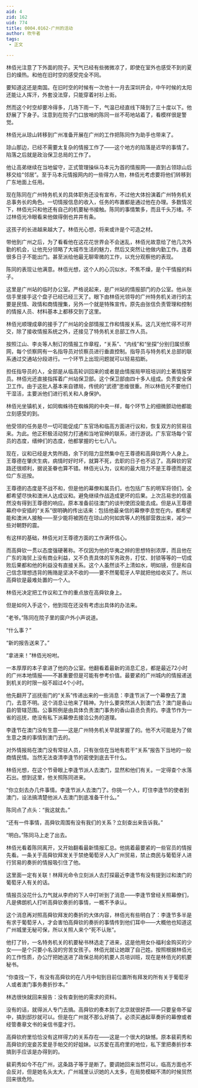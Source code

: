 ```yaml
---
aid: 4
zid: 162
uid: 774
title: 0004.0162-广州的活动
author: 吹牛者
tags: 
 - 正文

---
```




  林佰光注意了下外面的院子。天气已经有些微微凉了，即使在室外也感受不到的夏日的燥热。和他在旧时空的感受完全不同。

  要知道这还是南国。在旧时空的时候有一次他十一月去深圳开会，中午时候的太阳还能让人挥汗，外套没法穿，只能穿着衬衫上街。

  然而这个时空却要冷得多，几场下雨一下，气温已经直线下降到了三十度以下。他舒展了下身子。注意到在院子门口放哨的陈同一丝不苟地站着了，看模样很是警觉。

  林佰光从琼山转移到广州准备开展在广州的工作把陈同作为助手也带来了。

  琼山那边，已经不需要太复杂的情报工作了——这个地方的陷落是迟早的事情了。陷落之后就是政治保卫总局的工作了。

  他让高弟继续在当地留守，正式管理操纵马本元为首的情报网——直到占领琼山后移交给“邻居”。至于马本元情报网内的一些得力人物，林佰光考虑要将他们转移到广东地面上任用。

  现在陈同在广州特务机关的具体职务还没有宣布，不过他大体扮演着广州特务机关总事务长的角色。一切情报信息的收入，任务的布置都是通过他在办理。多数情况下，林佰光只和他还有自己的机要秘书接触。陈同的事情繁多，而且千头万绪。不过林佰光冷眼看来他做得倒也井井有条。

  这孩子的长进越来越大了。林佰光心想，将来或许是个可造之材。

  带他到广州之后，为了看看他在这花花世界会不会迷乱，林佰光故意给了他几次外勤的机会，让他充分领略了大城市生活的魅力，然后又突然让他做内勤工作。连着很多日子不能出门。甚至派给他最无聊卑微的工作，以充分观察他的表现。

  陈同的表现让他满意。林佰光想，这个人的心沉似水，不焦不燥，是个干情报的料子。

  这里是广州站的临时办公室。严格说起来，是广州站的情报部门的办公室。他从张信手里接手这个盘子已经已经三天了。眼下由林佰光领导的广州特务机关进行的主要是民情、政情和商情搜集，另外一个就是特殊宣传。原先由张信负责管理和控制的情报人员、材料基本上都移交到了这里。

  林佰光顺理成章的接手了广州站的全部情报工作和情报关系。这几天他忙得不可开交，除了接收情报系统之外，还接见了特务机关总部工作人员。

  按照江山、李炎等人制订的情报工作章程，“关系”、“内线”和“坐探”分别归属侦察网，每个侦察网有一名指导员对侦察员进行垂直控制。指导员与特务机关总部的联系通过交通站分段进行。一个环节上出现问题就可以轻易掐断。

  担任指导员的人，全部是从临高轮训回来的或者是由情报局甲班培训的土著情报学员。林佰光还直接指挥着广州站保卫部。这个保卫部由四十多人组成。负责安全保卫工作。由于这批人基本来自镖局，传统的“武德”思维很重。所以林佰光不要他们干湿活，主要派他们进行机关和人身保护。

  林佰光坐镇机关，如同蜘蛛待在蜘蛛网的中央一样，每个环节上的细微颤动他都能立刻感受的到。

  他受领的任务是尽一切可能促成广东官场和临高方面进行议和，恢复双方的贸易往来。为此。他正积极活动努力打通和当地官绅的联系，进行游说。广东官场每个官员的态度，缙绅们的态度，他都掌握的七七八八。

  现在，议和已经是大势所趋，余下的阻力显然集中在王尊德和高舜钦两个人身上。王尊德在肇庆生病，病情时好时坏，就算不死，去职的日子也不远了。高舜钦的官路还很顺利，据说圣眷也算不错。林佰光认为，议和的最大阻力不是王尊德而是这位广东巡按。

  王尊德的态度是不战不和，但是他的幕僚和属员们，也包括广东的明军将领们，全都希望尽快和澳洲人达成议和。避免继续作战造成更坏的后果。上次吕易忠的信虽然没有得到王尊德的响应。原本准备前往澳门的谈判使团没能去成。但是从王尊德幕府中安插的“关系”很明确的传出话来：包括他最亲信的幕僚李息觉在内，都希望能和澳洲人接触——至少能将被困在在琼山的何如宾等人的残部营救出来，减少一些对朝野的震。

  有这样的基础，林佰光对王尊德方面的工作满怀信心。

  而高舜钦一贯以态度强硬著称。不仅因为他的华夷之辨的思想特别浓厚，而且他在广东的海贸上没有商业利益，又不负责具体的军务政务，打仗、封锁等等的一切成败后果都和他的利益没有直接关系。这个人虽然谈不上清如水，明如镜，但是和自己信念理想违背的贿赂是坚决不收的——要不然葡萄牙人早就把他给收买了。所以高舜钦是最难处置的一个人。

  林佰光决定把工作议和工作的重点放在高舜钦身上。

  但是如何入手这个，他到现在还没有考虑出具体的办法来。

  “老爷。”陈同在院子里的窗户外小声说道。

  “什么事？”

  “新的报告送来了。”

  “拿进来！”林佰光吩咐。

  一本厚厚的本子拿进了他的办公室。他翻看着最新的消息汇总，都是最近72小时的广州本地情报——不甚重要但是可能有参考价值。最要紧的广州城内的情报递送到机关的时限一般不超过4个小时。

  他先翻开了巡抚衙门的“关系”传递出来的一些消息：李逢节派了一个幕僚去了澳门，去意不明。这个消息让他来了精神。为什么要突然派人到澳门去？澳门是香山县的管辖范围。公事照例是由具体负责澳门事务的香山县丞负责的。李逢节作为一省的巡抚，绝没有私下派幕僚去接洽公务的道理。

  李逢节在澳门没有生意——这是广州特务机关早就掌握了的。他不大可能是为了做生意之类的事情到澳门去的。

  对外情报局在澳门没有常驻人员，只有张信在当地有若干“关系”报告下当地的一般商情民情。当然无法查清李逢节的密使到底去干什么。

  林佰光想，在这个节骨眼上李逢节派人去澳门，显然和他们有关。一定得查个水落石出。想到这里，他关照陈同进来。

  “你立刻去办几件事情。李逢节派人去澳门了。你挑一个人，盯住李逢节的使者到澳门，设法搞清楚他派人去澳门到底准备干什么。”

  陈同点了点头：“我这就去。”

  “还有一件事情，高舜钦周围有没有我们的关系？立刻查出来告诉我。”

  “明白。”陈同马上走了出去。

  林佰光看着陈同离开，又开始翻看最新情报汇总。他挑着最要紧的一些官员的情报先看。一条关于高舜钦拜发关于禁绝葡萄牙人入广州贸易，禁止商民与葡萄牙人进行贸易的奏折的情报吸引住了他。

  这里面一定有关联！林拜光命令立刻派人去打探最近李逢节有没有提到过和澳门的葡萄牙人有关的话。

  情报员没花什么力气就从李府的下人中打听到了消息——李逢节曾经关照幕僚们，凡是佛朗机人打听高舜钦奏折的事情，一概不予承认。

  这个消息再对照高舜钦拜发的奏折的大体内容，林佰光有些明白了：李逢节多半是有求于葡萄牙人，才会害怕高舜钦的奏折的事情传到他们耳中——大概他也知道这广州城里无秘可保，所以关照人来个“死不认账”。

  他打了铃，一名特务机关的机要秘书林选走了进来，这是他用女仆福利金购买的少女——是个只要小名没的穷苦女孩子。林佰光就让她跟了自己姓。按照根据林佰光的工作性质，办公厅把她送进了政保总局的机要人员培训班，现在是林佰光的机要秘书。

  “你查找一下，有没有高舜钦的在八月中旬到目前位置所有拜发的所有关于葡萄牙人或者澳门事务奏折抄本。”

  林选很快就回来报告：没有查到他的需求的资料。

  没有的话，就得派人专门去搞。高舜钦的奏本到了北京就很好弄——只要皇帝不留中，搞到邸抄就可以。但是在广州就不那么好搞了。必须买通起草奏折的幕僚或者经管奏章文书的亲信书童才行。

  高舜钦府里恰恰没有这样得力的关系存在——这是一个很大的缺憾。原本裴莉秀和高舜钦的宠妾苏爱是手帕交的好姐妹。以苏爱在高府里的地位，私下里把奏折抄本搞到手应该是办得到的。

  裴莉秀如今不在广州，这条路子等于是断了。要调她回来当然可以，临高方面也不会反对，但是她名头太大，广州城里认识她的人太多，在局势模糊不清的时候贸然回来很危险。


